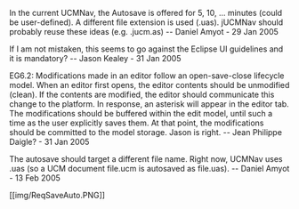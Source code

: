 In the current UCMNav, the Autosave is offered for 5, 10, ... minutes (could be user-defined). A different file extension is used (.uas). jUCMNav should probably reuse these ideas (e.g. .jucm.as) -- Daniel Amyot - 29 Jan 2005

If I am not mistaken, this seems to go against the Eclipse UI guidelines and it is mandatory? -- Jason Kealey - 31 Jan 2005

EG6.2: Modifications made in an editor follow an open-save-close lifecycle model. When an editor first opens, the editor contents should be unmodified (clean). If the contents are modified, the editor should communicate this change to the platform. In response, an asterisk will appear in the editor tab. The modifications should be buffered within the edit model, until such a time as the user explicitly saves them. At that point, the modifications should be committed to the model storage.
Jason is right.
-- Jean Philippe Daigle? - 31 Jan 2005

The autosave should target a different file name. Right now, UCMNav uses .uas (so a UCM document file.ucm is autosaved as file.uas). -- Daniel Amyot - 13 Feb 2005 

[[img/ReqSaveAuto.PNG]]